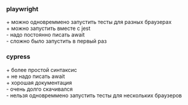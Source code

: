 ### playwright
\+ можно одновреммено запустить тесты для разных браузерах\
\+ можно запустить вместе с jest\
\- надо постоянно писать await\
\- сложно было запустить в первый раз

### cypress
\+ более простой синтаксис\
\+ не надо писать await\
\+ хорошая документация\
\- очень долго скачивался\
\- нельзя одновреммено запустить тесты для нескольких браузеров
